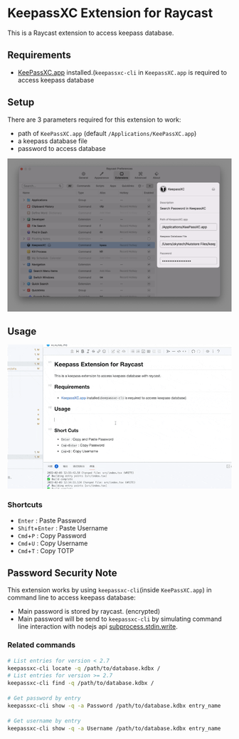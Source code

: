 # KeepassXC Extension for Raycast

This is a Raycast extension to access keepass database.

## Requirements

- [KeePassXC.app](https://keepassxc.org) installed.(`keepassxc-cli` in `KeepassXC.app` is required to access keepass database

## Setup

There are 3 parameters required for this extension to work:

- path of `KeePassXC.app` (default `/Applications/KeePassXC.app`)
- a keepass database file
- password to access database

![preference](media/preferences.png)

## Usage

![example](media/example.gif)

### Shortcuts

- `Enter` : Paste Password
- `Shift`+`Enter` : Paste Username
- `Cmd`+`P` : Copy Password
- `Cmd`+`U` : Copy Username
- `Cmd`+`T` : Copy TOTP

## Password Security Note

This extension works by using `keepassxc-cli`(inside `KeePassXC.app`) in command line to access keepass database:

- Main password is stored by raycast. (encrypted)
- Main password will be send to `keepassxc-cli` by simulating command line interaction with nodejs api [subprocess.stdin.write](https://nodejs.org/api/child_process.html#subprocessstdin).

### Related commands

```bash
# List entries for version < 2.7
keepassxc-cli locate -q /path/to/database.kdbx /
# List entries for version >= 2.7
keepassxc-cli find -q /path/to/database.kdbx /

# Get password by entry
keepassxc-cli show -q -a Password /path/to/database.kdbx entry_name

# Get username by entry
keepassxc-cli show -q -a Username /path/to/database.kdbx entry_name

```
